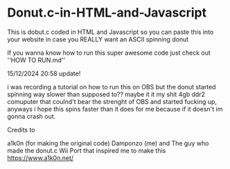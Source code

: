 # Donut.c-in-HTML-and-Javascript
This is dobut.c coded in HTML and Javascript so you can paste this into your website in case you REALLY want an ASCII spinning donut

If you wanna know how to run this super awesome code just check out ''HOW TO RUN.md''

15/12/2024 20:58 update!

i was recording a tutorial on how to run this on OBS but the donut started spinning way slower than supposed to?? maybe it it my shit 4gb ddr2 comuputer that coulnd't bear the strenght of OBS and started fucking up, anyways i hope this spins faster than it does for me because if it doesn't im gonna crash out.

Credits to

a1k0n (for making the original code)
Damponzo (me)
and The guy who made the donut.c Wii Port that inspired me to make this 
https://www.a1k0n.net/
